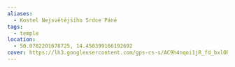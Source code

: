 ```yaml
---
aliases:
  - Kostel Nejsvětějšího Srdce Páně
tags:
  - temple
location:
  - 50.0782201678725, 14.450399166192692
cover: https://lh3.googleusercontent.com/gps-cs-s/AC9h4nqoi1jR_fd_bxlORTkoCRWV-_Yd-bcGERL2Lo3rIjjIFE5Tlba0q76zuYORkA0F62ZK9fs1nUKizqGJua-M2hKBc595rAeH3Xe-tU8ELNiySBG50sGK51062Emgs9RePQE-LuBHEw=w408-h271-k-no
---
```

